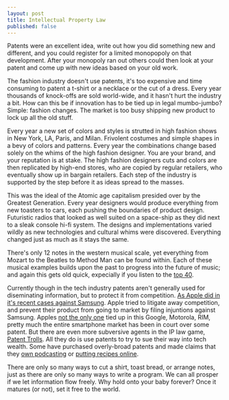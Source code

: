 ```yaml
---
layout: post
title: Intellectual Property Law
published: false
---
```


Patents were an excellent idea, write out how you did something new and different, and
you could register for a limited monopopoly on that development. After your monopoly ran out
others could then look at your patent and come up with new ideas based on your old work.

The fashion industry doesn't use patents, it's too expensive and time consuming to patent a t-shirt or a necklace or the cut of a dress.
Every year thousands of knock-offs are sold world-wide, and it hasn't hurt the industry a bit. How can this be if innovation has to be tied up
in legal mumbo-jumbo? Simple: fashion changes. The market is too busy shipping new product to lock up all the old stuff.

Every year a new set of colors and styles is strutted in high fashion shows in New York, LA, Paris,
and Milan. Frivolent costumes and simple shapes in a bevy of colors and patterns. Every year the combinations
change based solely on the whims of the high fashion designer. You are your brand, and your reputation is at 
stake. The high fashion designers cuts and colors are then replicated by high-end stores, who are copied by 
regular retailers, who eventually show up in bargain retailers. Each step of the industry is supported by the step before it
as ideas spread to the masses.

This was the ideal of the Atomic age capitalism presided over by the Greatest Generation. Every year designers would
produce everything from new toasters to cars, each pushing the boundaries of product design. Futuristic radios that looked
as well suited on a space-ship as they did next to a sleak console hi-fi system. The designs and implementations varied
wildly as new technologies and cultural whims were discovered. Everything changed just as much as it stays the same.

There's only 12 notes in the western musical scale, yet everything from Mozart to the Beatles to Method Man can be found within. 
Each of these musical examples builds upon the past to progress into the future of music; and again this gets old quick, expecially if you listen to the [top 40](http://www.billboard.com/charts/pop-songs).

Currently though in the tech industry patents aren't generally used for diseminating information, but to protect it from competition.
[As Apple did in it's recent cases against Samsung](http://news.cnet.com/8301-13579_3-57423627-37/apple-v-samsung-50-suits-10-countries-and-counting/).
Apple tried to litigate away competition, and prevent their product from going to market by filing injuntions against Samsung.
Apples [not the only one](http://www.techdirt.com/blog/?tag=patent+war) tied up in this Google, Motorola, RIM, pretty much the entire smartphone market has been in court
over some patent.
But there are even more subversive agents in the IP law game, [Patent Trolls](http://www.techdirt.com/blog/?tag=patent+troll). All they do is use patents to try to sue their way
into tech wealth. Some have purchased overly-broad patents and made claims that they [own podcasting](http://www.techdirt.com/articles/20130206/07215421891/patent-troll-says-it-owns-podcasting-sues-adam-carolla-howstuffworks.shtml)
or [putting recipes online](http://www.techdirt.com/articles/20120615/03122319332/patent-holder-sues-basically-anyone-who-offers-recipes-meal-planning-online.shtml).

There are only so many ways to cut a shirt, toast bread, or arrange notes, just as there are only so many ways to write a program. 
We can all prosper if we let information flow freely. Why hold onto your baby forever? Once it matures (or not), set it free to the world.

